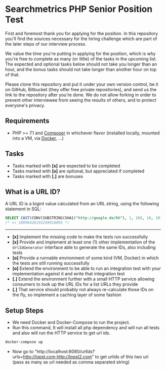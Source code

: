 # Searchmetrics PHP Senior Position Test
First and foremost thank you for applying for the position. In this repository you'll find the sources necessary for the
hiring challenge which are part of the later steps of our interview process.

We value the time you're putting in applying for the position, which is why you're free to complete as many (or little)
of the tasks in the upcoming list. The expected and optional tasks below should not take you longer than an hour,
and the bonus tasks should not take longer than another hour on top of that.

Please clone this repository and put it under your own version control, be it on GitHub, Bitbucket (they offer free private repositories),
and send us the link to the repository after you're done. We do not allow forking in order to prevent other interviewee from seeing the
results of others, and to protect everyone's privacy.

## Requirements
- PHP >= 7.1 and [Composer](https://getcomposer.org/) in whichever flavor (installed locally, mounted into a VM, via [Docker](https://docs.docker.com/install/), ...)

## Tasks
- Tasks marked with **[x]** are expected to be completed
- Tasks marked with **[o]** are optional, but appreciated if completed
- Tasks marked with **[.]** are bonuses

## What is a URL ID?
A URL ID is a bigint value calculated from an URL string, using the following statement in SQL:

```sql
SELECT CAST(CONV(SUBSTRING(SHA1("http://google.de/hh"), 1, 16), 16, 10) AS SIGNED);
/* => 10996426193249918095 */
```

---

- **[x]** Implement the missing code to make the tests run successfully
- **[x]** Provide and implement at least one (1) other implementation of the `UrlIdGenerator` interface able to generate the same IDs, also including tests
- **[o]** Provide a runnable environment of some kind (VM, Docker) in which the tests are still running successfully
- **[o]** Extend the environment to be able to run an integration test with your implementation against it and write that integration test
- **[.]** Extend the environment further with a small HTTP service allowing consumers to look up the URL IDs for a list URLs they provide
- **[.]** That service should probably not always re-calculate those IDs on the fly, so implement a caching layer of some fashion

## Setup Steps

- We need Docker and Docker-Compose to run the project.
- Run this command, It will install all php dependency and will run all tests and also will run the HTTP service to get url ids.

```bash
docker-compose up
```
- Now go to "http://localhost:8080/urlIds?urls=http://lopst.com,http://lopst2.com" to get urlids of this two url (pass as many as url needed as comma separated string) 
